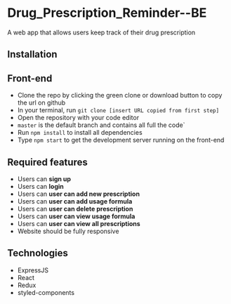 # Drug_Prescription_Reminder--BE
A web app that allows users keep track of their drug prescription

## Installation

## Front-end

- Clone the repo by clicking the green clone or download button to copy the url on github
- In your terminal, run `git clone [insert URL copied from first step]`
- Open the repository with your code editor
- `master` is the default branch and contains all full the code`
- Run `npm install` to install all dependencies
- Type `npm start` to get the development server running on the front-end

## Required features

- Users can **sign up**
- Users can **login**
- Users can **user can add new prescription**
- Users can **user can add usage formula**
- Users can **user can delete prescription**
- Users can **user can view usage formula**
- Users can **user can view all prescriptions**
- Website should be fully responsive

## Technologies

- ExpressJS
- React
- Redux
- styled-components